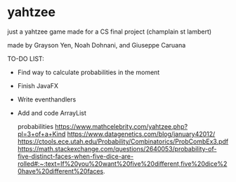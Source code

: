 # yahtzee
just a yahtzee game made for a CS final project (champlain st lambert)

made by Grayson Yen, Noah Dohnani, and Giuseppe Caruana

TO-DO LIST:
- Find way to calculate probabilities in the moment
- Finish JavaFX
- Write eventhandlers
- Add and code ArrayList<Dice>

  probabilities
  https://www.mathcelebrity.com/yahtzee.php?pl=3+of+a+Kind
  https://www.datagenetics.com/blog/january42012/
  https://ctools.ece.utah.edu/Probability/Combinatorics/ProbCombEx3.pdf
https://math.stackexchange.com/questions/2640053/probability-of-five-distinct-faces-when-five-dice-are-rolled#:~:text=If%20you%20want%20five%20different,five%20dice%20have%20different%20faces.
